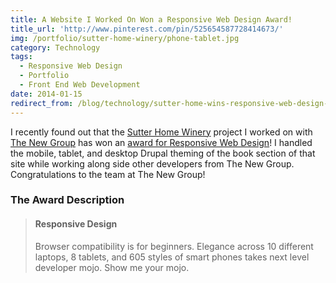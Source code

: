 ```yaml
---
title: A Website I Worked On Won a Responsive Web Design Award!
title_url: 'http://www.pinterest.com/pin/525654587728414673/'
img: /portfolio/sutter-home-winery/phone-tablet.jpg
category: Technology
tags:
  - Responsive Web Design
  - Portfolio
  - Front End Web Development
date: 2014-01-15
redirect_from: /blog/technology/sutter-home-wins-responsive-web-design-award/
---
```

I recently found out that the [Sutter Home Winery](http://www.sutterhome.com/) project I worked on with [The New Group](http://www.thenewgroup.com/work/sutter-home/sutter-home) has won an [award for Responsive Web Design](http://www.pinterest.com/pin/525654587728414673/)! I handled the mobile, tablet, and desktop Drupal theming of the book section of that site while working along side other developers from The New Group. Congratulations to the team at The New Group!

### The Award Description

> #### Responsive Design
>Browser compatibility is for beginners. Elegance across 10 different laptops, 8 tablets, and 605 styles of smart phones takes next level developer mojo. Show me your mojo.

